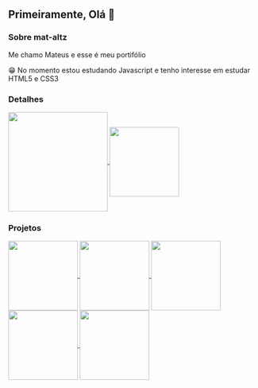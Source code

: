 ## Primeiramente, Olá 👋

### Sobre mat-altz

Me chamo Mateus e esse é meu portifólio

😁 No momento estou estudando Javascript e tenho interesse em estudar HTML5 e CSS3

### Detalhes

<a href="https://github.com/anuraghazra/github-readme-stats">
  <img height=200 align="center" src="https://github-readme-stats.vercel.app/api?username=mat-altz&show_icons=true&theme=dark" />
</a>
<a href="https://github.com/anuraghazra/convoychat">
  <img height=140 align="center" src="https://github-readme-stats.vercel.app/api/top-langs?username=mat-altz&layout=compact&langs_count=8&card_width=320&show_icons=true&theme=dark" />
</a>

### Projetos

<a href="https://github.com/mat-altz/Jogo_Papel_Pedra_Tesoura">
  <img height=140 align="center" src="https://github-readme-stats.vercel.app/api/pin/?username=mat-altz&repo=Jogo_Papel_Pedra_Tesoura&show_icons=true&theme=dark" />
</a>
<a href="https://github.com/mat-altz/numeros-primos">
  <img height=140 align="center" src="https://github-readme-stats.vercel.app/api/pin/?username=mat-altz&repo=numeros-primos&show_icons=true&theme=dark" />
</a>
<a href="https://github.com/mat-altz/formulario">
  <img height=140 align="center" src="https://github-readme-stats.vercel.app/api/pin/?username=mat-altz&repo=formulario&show_icons=true&theme=dark" />
</a>
<a href="https://github.com/mat-altz/cadastro-de-usuario">
  <img height=140 align="center" src="https://github-readme-stats.vercel.app/api/pin/?username=mat-altz&repo=cadastro-de-usuario&show_icons=true&theme=dark" />
</a>
<a href="https://github.com/mat-altz/pagina-de-ecommerce">
  <img height=140 align="center" src="https://github-readme-stats.vercel.app/api/pin/?username=mat-altz&repo=pagina-de-ecommerce&show_icons=true&theme=dark" />
</a>
